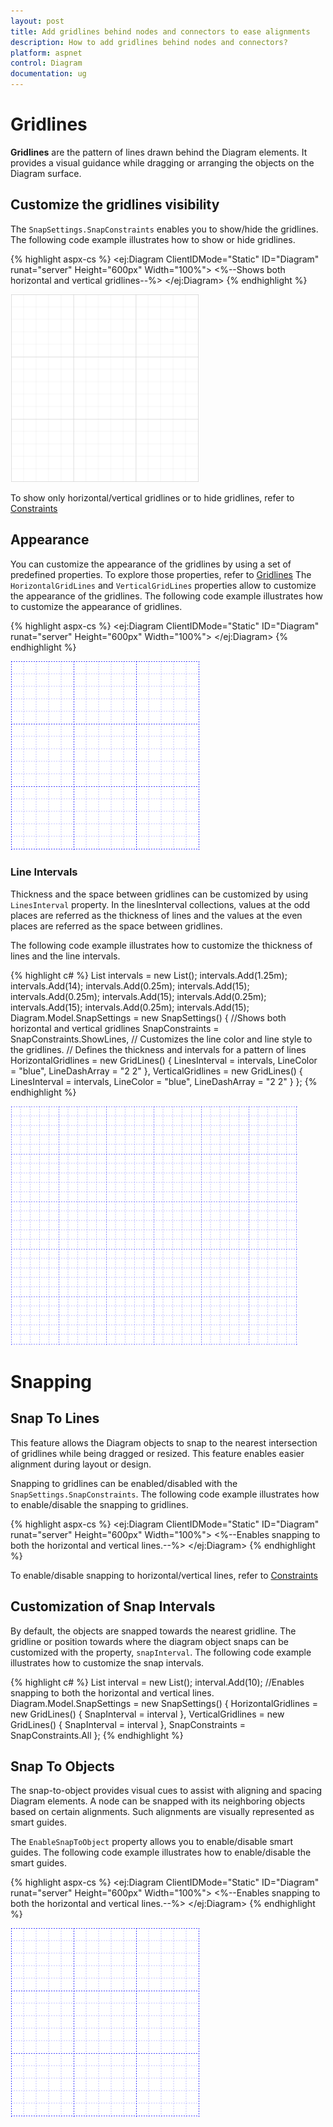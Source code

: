```yaml
---
layout: post
title: Add gridlines behind nodes and connectors to ease alignments
description: How to add gridlines behind nodes and connectors?
platform: aspnet
control: Diagram
documentation: ug
---
```


# Gridlines

**Gridlines** are the pattern of lines drawn behind the Diagram elements. It provides a visual guidance while dragging or arranging the objects on the Diagram surface.

## Customize the gridlines visibility

The `SnapSettings.SnapConstraints` enables you to show/hide the gridlines. The following code example illustrates how to show or hide gridlines.

{% highlight aspx-cs %}
<ej:Diagram ClientIDMode="Static" ID="Diagram" runat="server" Height="600px" Width="100%">
	<%--Shows both horizontal and vertical gridlines--%>
	<SnapSettings SnapConstraints="ShowLines" />
</ej:Diagram> 
{% endhighlight %}

![](Gridlines_images/Gridlines_img1.png)

To show only horizontal/vertical gridlines or to hide gridlines, refer to [Constraints](http://help.syncfusion.com/cr/cref_files/aspnet/Syncfusion.EJ~Syncfusion.JavaScript.DataVisualization.Models.Diagram.SnapSettings~SnapConstraints.html  "Constraints")

## Appearance

You can customize the appearance of the gridlines by using a set of predefined properties. To explore those properties, refer to [Gridlines](http://help.syncfusion.com/cr/cref_files/aspnet/Syncfusion.EJ~Syncfusion.JavaScript.DataVisualization.Models.Diagram.GridLines_members.html  "Gridlines")
The `HorizontalGridLines` and `VerticalGridLines` properties allow to customize the appearance of the gridlines. The following code example illustrates how to customize the appearance of gridlines.

{% highlight aspx-cs %}
<ej:Diagram ClientIDMode="Static" ID="Diagram" runat="server" Height="600px" Width="100%">
	<SnapSettings SnapConstraints="ShowLines">
		<HorizontalGridlines LineColor="blue" LineDashArray="2 2"></HorizontalGridlines>
		<VerticalGridlines LineColor="blue" LineDashArray="2 2"></VerticalGridlines>
	</SnapSettings>
</ej:Diagram>
{% endhighlight %}

![](Gridlines_images/Gridlines_img4.png)

### Line Intervals

Thickness and the space between gridlines can be customized by using `LinesInterval` property. In the linesInterval collections, values at the odd places are referred as the thickness of lines and the values at the even places are referred as the space between gridlines.

The following code example illustrates how to customize the thickness of lines and the line intervals.

{% highlight c# %}
List<decimal> intervals = new List<decimal>();
intervals.Add(1.25m);
intervals.Add(14);
intervals.Add(0.25m);
intervals.Add(15);
intervals.Add(0.25m);
intervals.Add(15);
intervals.Add(0.25m);
intervals.Add(15);
intervals.Add(0.25m);
intervals.Add(15);
Diagram.Model.SnapSettings = new SnapSettings()
{
	//Shows both horizontal and vertical gridlines
	SnapConstraints = SnapConstraints.ShowLines,
	// Customizes the line color and line style to the gridlines.
	// Defines the thickness and intervals for a pattern of lines
	HorizontalGridlines = new GridLines() {
		LinesInterval = intervals,
		LineColor = "blue",
		LineDashArray = "2 2"
	},
	VerticalGridlines = new GridLines() {
		LinesInterval = intervals,
		LineColor = "blue",
		LineDashArray = "2 2"
	}
};
{% endhighlight %}

![](Gridlines_images/Gridlines_img2.png)

# Snapping

## Snap To Lines

This feature allows the Diagram objects to snap to the nearest intersection of gridlines while being dragged or resized. This feature enables easier alignment during layout or design.

Snapping to gridlines can be enabled/disabled with the `SnapSettings.SnapConstraints`. The following code example illustrates how to enable/disable the snapping to gridlines.

{% highlight aspx-cs %}
<ej:Diagram ClientIDMode="Static" ID="Diagram" runat="server" Height="600px" Width="100%">
	<%--Enables snapping to both the horizontal and vertical lines.--%>
	<SnapSettings SnapConstraints="SnapToLines" />
</ej:Diagram> 
{% endhighlight %}

To enable/disable snapping to horizontal/vertical lines, refer to [Constraints](http://help.syncfusion.com/cr/cref_files/aspnet/Syncfusion.EJ~Syncfusion.JavaScript.DataVisualization.Models.Diagram.SnapSettings~SnapConstraints.html "Constraints")

## Customization of Snap Intervals

By default, the objects are snapped towards the nearest gridline. The gridline or position towards where the diagram object snaps can be customized with the property, `snapInterval`. The following code example illustrates how to customize the snap intervals.

{% highlight c# %}
List<decimal> interval = new List<decimal>();
interval.Add(10);
//Enables snapping to both the horizontal and vertical lines.
Diagram.Model.SnapSettings = new SnapSettings()
{
	HorizontalGridlines = new GridLines() { SnapInterval = interval },
	VerticalGridlines = new GridLines() { SnapInterval = interval },
	SnapConstraints = SnapConstraints.All
};
{% endhighlight %}

## Snap To Objects

The snap-to-object provides visual cues to assist with aligning and spacing Diagram elements. A node can be snapped with its neighboring objects based on certain alignments. Such alignments are visually represented as smart guides.

The `EnableSnapToObject` property allows you to enable/disable smart guides. The following code example illustrates how to enable/disable the smart guides.

{% highlight aspx-cs %}
<ej:Diagram ClientIDMode="Static" ID="Diagram" runat="server" Height="600px" Width="100%">
	<%--Enables snapping to both the horizontal and vertical lines.--%>
	<SnapSettings EnableSnapToObject=true />
</ej:Diagram> 
{% endhighlight %}

![](Gridlines_images/Gridlines_img4.png)